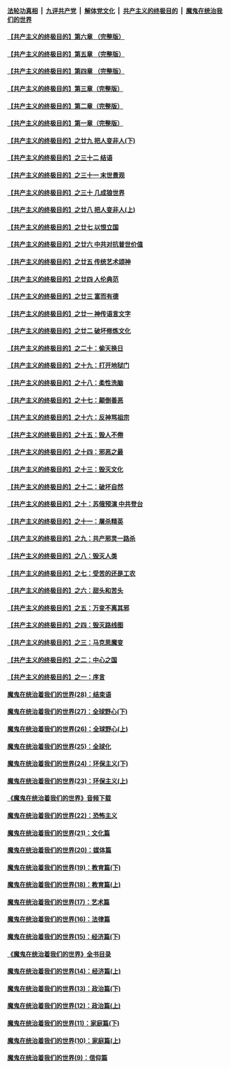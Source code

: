 

####  [法轮功真相](../../../../basic/blob/master/README.md?t=06131502) &nbsp;|&nbsp; [九评共产党](../../../../9ping.md/blob/master/README.md?t=06131502) &nbsp;|&nbsp; [解体党文化](../../../../jtdwh.md/blob/master/README.md?t=06131502)  &nbsp;|&nbsp; [共产主义的终极目的](../../../../gczydzjmd.md/blob/master/README.md?t=06131502) &nbsp;|&nbsp; [魔鬼在统治我们的世界](../../../../mgztzwmdsj.md/blob/master/README.md?t=06131502) 

#### [【共产主义的终极目的】第六章 （完整版）](../pages/nsc422/n11428913.md?t=06131502) 

#### [【共产主义的终极目的】第五章 （完整版）](../pages/nsc422/n11428912.md?t=06131502) 

#### [【共产主义的终极目的】第四章 （完整版）](../pages/nsc422/n11428907.md?t=06131502) 

#### [【共产主义的终极目的】第三章（完整版）](../pages/nsc422/n11428848.md?t=06131502) 

#### [【共产主义的终极目的】第二章（完整版）](../pages/nsc422/n11428831.md?t=06131502) 

#### [【共产主义的终极目的】第一章（完整版）](../pages/nsc422/n11417651.md?t=06131502) 

#### [【共产主义的终极目的】之廿九 把人变非人(下)](../pages/nsc422/n11344140.md?t=06131502) 

#### [【共产主义的终极目的】之三十二 结语](../pages/nsc422/n11360535.md?t=06131502) 

#### [【共产主义的终极目的】之三十一 末世景观](../pages/nsc422/n11351129.md?t=06131502) 

#### [【共产主义的终极目的】之三十 几成狼世界](../pages/nsc422/n11348280.md?t=06131502) 

#### [【共产主义的终极目的】之廿八 把人变非人(上)](../pages/nsc422/n11340492.md?t=06131502) 

#### [【共产主义的终极目的】之廿七 以恨立国](../pages/nsc422/n11336944.md?t=06131502) 

#### [【共产主义的终极目的】之廿六 中共对抗普世价值](../pages/nsc422/n11324785.md?t=06131502) 

#### [【共产主义的终极目的】之廿五 传统艺术颂神](../pages/nsc422/n11296396.md?t=06131502) 

#### [【共产主义的终极目的】之廿四 人伦典范](../pages/nsc422/n11296397.md?t=06131502) 

#### [【共产主义的终极目的】之廿三 富而有德](../pages/nsc422/n11283598.md?t=06131502) 

#### [【共产主义的终极目的】之廿一 神传语言文字](../pages/nsc422/n11263265.md?t=06131502) 

#### [【共产主义的终极目的】之廿二 破坏修炼文化](../pages/nsc422/n11245728.md?t=06131502) 

#### [【共产主义的终极目的】之二十：偷天换日](../pages/nsc422/n11238846.md?t=06131502) 

#### [【共产主义的终极目的】之十九：打开地狱门](../pages/nsc422/n11206376.md?t=06131502) 

#### [【共产主义的终极目的】之十八：柔性洗脑](../pages/nsc422/n11199994.md?t=06131502) 

#### [【共产主义的终极目的】之十七：颠倒善恶](../pages/nsc422/n11179782.md?t=06131502) 

#### [【共产主义的终极目的】之十六：反神骂祖宗](../pages/nsc422/n11166798.md?t=06131502) 

#### [【共产主义的终极目的】之十五：毁人不倦](../pages/nsc422/n11166792.md?t=06131502) 

#### [【共产主义的终极目的】之十四：邪恶之最](../pages/nsc422/n11150249.md?t=06131502) 

#### [【共产主义的终极目的】之十三：毁灭文化](../pages/nsc422/n11135227.md?t=06131502) 

#### [【共产主义的终极目的】之十二：破坏自然](../pages/nsc422/n11135214.md?t=06131502) 

#### [【共产主义的终极目的】之十：苏俄预演 中共登台](../pages/nsc422/n11118424.md?t=06131502) 

#### [【共产主义的终极目的】之十一：屠杀精英](../pages/nsc422/n11118442.md?t=06131502) 

#### [【共产主义的终极目的】之九：共产邪灵一路杀](../pages/nsc422/n11114139.md?t=06131502) 

#### [【共产主义的终极目的】之八：毁灭人类](../pages/nsc422/n11108503.md?t=06131502) 

#### [【共产主义的终极目的】之七：受苦的还是工农](../pages/nsc422/n11101809.md?t=06131502) 

#### [【共产主义的终极目的】之六：甜头和苦头](../pages/nsc422/n11096971.md?t=06131502) 

#### [【共产主义的终极目的】之五：万变不离其邪](../pages/nsc422/n11091285.md?t=06131502) 

#### [【共产主义的终极目的】之四：毁灭路线图](../pages/nsc422/n11086284.md?t=06131502) 

#### [【共产主义的终极目的】之三：马克思魔变](../pages/nsc422/n11061941.md?t=06131502) 

#### [【共产主义的终极目的】之二：中心之国](../pages/nsc422/n11047728.md?t=06131502) 

#### [【共产主义的终极目的】之一：序言](../pages/nsc422/n11086077.md?t=06131502) 

#### [魔鬼在统治着我们的世界(28)：结束语](../pages/nsc422/n10936246.md?t=06131502) 

#### [魔鬼在统治着我们的世界(27)：全球野心(下)](../pages/nsc422/n10928319.md?t=06131502) 

#### [魔鬼在统治着我们的世界(26)：全球野心(上)](../pages/nsc422/n10900318.md?t=06131502) 

#### [魔鬼在统治着我们的世界(25)：全球化](../pages/nsc422/n10788205.md?t=06131502) 

#### [魔鬼在统治着我们的世界(24)：环保主义(下)](../pages/nsc422/n10695307.md?t=06131502) 

#### [魔鬼在统治着我们的世界(23)：环保主义(上)](../pages/nsc422/n10688613.md?t=06131502) 

#### [《魔鬼在统治着我们的世界》音频下载](../pages/nsc422/n10635553.md?t=06131502) 

#### [魔鬼在统治着我们的世界(22)：恐怖主义](../pages/nsc422/n10614727.md?t=06131502) 

#### [魔鬼在统治着我们的世界(21)：文化篇](../pages/nsc422/n10597706.md?t=06131502) 

#### [魔鬼在统治着我们的世界(20)：媒体篇](../pages/nsc422/n10586579.md?t=06131502) 

#### [魔鬼在统治着我们的世界(19)：教育篇(下)](../pages/nsc422/n10564808.md?t=06131502) 

#### [魔鬼在统治着我们的世界(18)：教育篇(上)](../pages/nsc422/n10526970.md?t=06131502) 

#### [魔鬼在统治着我们的世界(17)：艺术篇](../pages/nsc422/n10499093.md?t=06131502) 

#### [魔鬼在统治着我们的世界(16)：法律篇](../pages/nsc422/n10485969.md?t=06131502) 

#### [魔鬼在统治着我们的世界(15)：经济篇(下)](../pages/nsc422/n10469975.md?t=06131502) 

#### [《魔鬼在统治着我们的世界》全书目录](../pages/nsc422/n10464261.md?t=06131502) 

#### [魔鬼在统治着我们的世界(14)：经济篇(上)](../pages/nsc422/n10457370.md?t=06131502) 

#### [魔鬼在统治着我们的世界(13)：政治篇(下)](../pages/nsc422/n10448270.md?t=06131502) 

#### [魔鬼在统治着我们的世界(12)：政治篇(上)](../pages/nsc422/n10444576.md?t=06131502) 

#### [魔鬼在统治着我们的世界(11)：家庭篇(下)](../pages/nsc422/n10440961.md?t=06131502) 

#### [魔鬼在统治着我们的世界(10)：家庭篇(上)](../pages/nsc422/n10435448.md?t=06131502) 

#### [魔鬼在统治着我们的世界(9)：信仰篇](../pages/nsc422/n10432159.md?t=06131502) 

